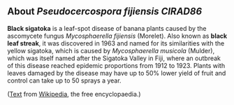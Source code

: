 About *Pseudocercospora fijiensis CIRAD86* 
------------------------------------------



**Black sigatoka** is a leaf-spot disease of banana plants caused by the
ascomycete fungus *Mycosphaerella fijiensis* (Morelet). Also known as
**black leaf streak**, it was discovered in 1963 and named for its
similarities with the yellow sigatoka, which is caused by
*Mycosphaerella musicola* (Mulder), which was itself named after the
Sigatoka Valley in Fiji, where an outbreak of this disease reached
epidemic proportions from 1912 to 1923. Plants with leaves damaged by
the disease may have up to 50% lower yield of fruit and control can take
up to 50 sprays a year.

([Text](https://en.wikipedia.org/wiki/Black_sigatoka) from
[Wikipedia](http://en.wikipedia.org/), the free encyclopaedia.)
